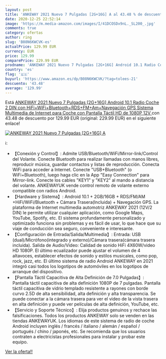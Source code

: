 ```yaml
---
layout: post
title: 'ANKEWAY 2021 Nuevo 7 Pulgadas [2G+16G] A al 43.48 % de descuento'
date: 2020-12-25 22:52:14
image: 'https://m.media-amazon.com/images/I/41DCOSDx9nL._SL200_.jpg'
comments: true
category: ofertas
author: ring
slug: 'B08N6KWCVK-es'
actualPrice: 129.99 EUR
currency: EUR
price: 129.99
comparePrice: 229.99 EUR
prodname: 'ANKEWAY 2021 Nuevo 7 Pulgadas [2G+16G] Android 10.1 Radio Coche 2 DIN con HiFi+WiFi+Bluetooth+RDS+FM+Am+Navegación GPS  Sistema Multimedia de Internet para Coche con Pantalla Táctil HD de 1080P 12V '
country: 'es'
flag: '🇪🇸'
buyurl: 'https://www.amazon.es/dp/B08N6KWCVK/?tag=tolees-21'
descuento: '43.48'
average: '129.99'
---
```


Está [ANKEWAY 2021 Nuevo 7 Pulgadas [2G+16G] Android 10.1 Radio Coche 2 DIN con HiFi+WiFi+Bluetooth+RDS+FM+Am+Navegación GPS  Sistema Multimedia de Internet para Coche con Pantalla Táctil HD de 1080P 12V ](https://www.amazon.es/dp/B08N6KWCVK/?tag=tolees-21) con 43.48 de descuento por 129.99 EUR (original: 229.99 EUR) en el siguiente enlace!

[![ANKEWAY 2021 Nuevo 7 Pulgadas [2G+16G] A](https://m.media-amazon.com/images/I/41DCOSDx9nL._SL200_.jpg)](https://www.amazon.es/dp/B08N6KWCVK/?tag=tolees-21)

ℹ️:

- 【Conexión y Control】: Admite USB/Bluetooth/WiFi/Mirror-link/Control del Volante. Conecte Bluetooth para realizar llamadas con manos libres, reproducir música, guardar contactos y listas de reproducción. Conecta WiFi para acceder a Internet. Conecte "USB+Bluetooth" (o WiFi+Bluetooth), luego haga clic en la App "Easy Connection" para Mirror-link. Conecte los cables "KEY1" y "KEY2" al mando a distancia del volante. ANKEWAYUK vende control remoto de volante externo compatible con radios Android.
- 【Hardware y Sistema】: Android 10.1 + 2GB/16GB + RDS/FM/AM +HiFi/WiFi/Bluetooth + Cámara Trasera(Incluida) + Navegación GPS. La plataforma de Internet multimedia automotriz ANKEWAY 2021 (12V/2 DIN) le permite utilizar cualquier aplicación, como Google Maps, YouTube, Spotify, etc. El sistema profundamente personalizado y optimizado funciona sin problemas y es fácil de usar, lo que hace que su viaje de conducción sea seguro, conveniente e interesante.
- 【Configuración de Entrada/Salida/Multimedia】: Entrada: USB (dual)/Micrófono(integrado y externo)/Cámara trasera(cámara trasera incluida). Salida de Audio/Video: Calidad de sonido HiFi 4X60W/video HD 1080P. El último ecualizador puede ajustar el volumen de 4 altavoces, establecer efectos de sonido y estilos musicales, como pop, rock, jazz, etc. El último sistema de radio Android ANKEWAY en 2021 integró casi todos los logotipos de automóviles en los logotipos de arranque del dispositivo.
- 【Pantalla Táctil Capacitiva de Alta Definición de 7.0 Pulgadas】: Pantalla táctil capacitiva de alta definición 1080P de 7 pulgadas. Pantalla táctil capacitiva de vidrio templado resistente a rayones con borde curvo 2.5D de alta sensibilidad, alta definición y alta transparencia. Se puede conectar a la cámara trasera para ver el video de la vista trasera en alta definición y puede ver películas de alta definición, YouTube, etc.
- 【Servicio y Soporte Técnico】: Elija productos genuinos y rechace las falsificaciones. Todos los productos ANKEWAY solo se venden en las tiendas ANKEWAYUK. Los idiomas de este sistema de radio de coche Android incluyen inglés / francés / italiano / alemán / español / portugués / chino / japonés, etc. Se recomienda que los usuarios contraten a electricistas profesionales para instalar y probar este equipo.

[Ver la oferta!!](https://www.amazon.es/dp/B08N6KWCVK/?tag=tolees-21)
